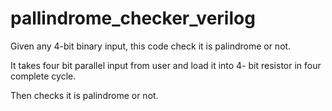 # pallindrome_checker_verilog
Given any 4-bit binary input, this code check it is palindrome or not.

It takes four bit parallel input from user and load it into 4- bit resistor in four complete cycle.

Then checks it is palindrome or not.
